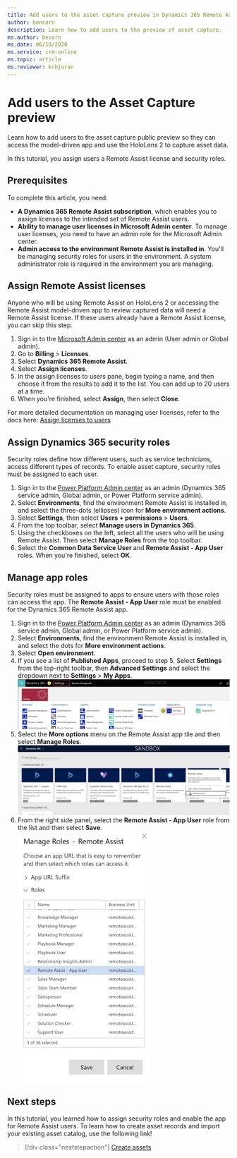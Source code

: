 ```yaml
---
title: Add users to the asset capture preview in Dynamics 365 Remote Assist
author: bencorn
description: Learn how to add users to the preview of asset capture.
ms.author: becorn
ms.date: 06/10/2020
ms.service: crm-online
ms.topic: article
ms.reviewer: krbjoran
---
```

# Add users to the Asset Capture preview

Learn how to add users to the asset capture public preview so they can access the model-driven app and use the HoloLens 2 to capture asset data.

In this tutorial, you assign users a Remote Assist license and security roles.

## Prerequisites

To complete this article, you need:

- **A Dynamics 365 Remote Assist subscription**, which enables you to assign licenses to the intended set of Remote Assist users.
- **Ability to manage user licenses in Microsoft Admin center**. To manage user licenses, you need to have an admin role for the Microsoft Admin center.
- **Admin access to the environment Remote Assist is installed in**. You'll be managing security roles for users in the environment. A system administrator role is required in the environment you are managing.

## Assign Remote Assist licenses

Anyone who will be using Remote Assist on HoloLens 2 or accessing the Remote Assist model-driven app to review captured data will need a Remote Assist license. If these users already have a Remote Assist license, you can skip this step.

1. Sign in to the [Microsoft Admin center](https://admin.microsoft.com) as an admin (User admin or Global admin).
2. Go to **Billing** > **Licenses**.
3. Select **Dynamics 365 Remote Assist**.
4. Select **Assign licenses**.
5. In the assign licenses to users pane, begin typing a name, and then choose it from the results to add it to the list. You can add up to 20 users at a time.
6. When you're finished, select **Assign**, then select **Close**.

For more detailed documentation on managing user licenses, refer to the docs here: [Assign licenses to users](https://docs.microsoft.com/microsoft-365/admin/manage/assign-licenses-to-users?view=o365-worldwide)

## Assign Dynamics 365 security roles

Security roles define how different users, such as service technicians, access different types of records. To enable asset capture, security roles must be assigned to each user.

1. Sign in to the [Power Platform Admin center](https://admin.powerplatform.com) as an admin (Dynamics 365 service admin, Global admin, or Power Platform service admin).
2. Select **Environments**, find the environment Remote Assist is installed in, and select the three-dots (ellipses) icon for **More environment actions**.
3. Select **Settings**, then select **Users + permissions** > **Users**.
4. From the top toolbar, select **Manage users in Dynamics 365**.
5. Using the checkboxes on the left, select all the users who will be using Remote Assist. Then select **Manage Roles** from the top toolbar.
6. Select the **Common Data Service User** and **Remote Assist - App User** roles. When you're finished, select **OK**.

## Manage app roles

Security roles must be assigned to apps to ensure users with those roles can access the app. The **Remote Assist - App User** role must be enabled for the Dynamics 365 Remote Assist app.

1. Sign in to the [Power Platform Admin center](https://admin.powerplatform.com) as an admin (Dynamics 365 service admin, Global admin, or Power Platform service admin).
2. Select **Environments**, find the environment Remote Assist is installed in, and select the dots for **More environment actions**.
3. Select **Open environment**.
4. If you see a list of **Published Apps**, proceed to step 5. Select **Settings** from the top-right toolbar, then **Advanced Settings** and select the dropdown next to **Settings** > **My Apps**.
![Screenshot of Dynamics 365 environment.](./media/06.24-d365-settings-my-apps.png "Dynamics 365")
5. Select the **More options** menu on the Remote Assist app tile and then select **Manage Roles**.
![Screenshot of the Dynamics 365 manage roles for app menu.](./media/06.25-d365-settings-manage-roles.png "Dynamics 365")
6. From the right side panel, select the **Remote Assist - App User** role from the list and then select **Save**.
![Screenshot of Dynamics 365 assigning app role.](./media/06.26-d365-settings-manage-roles-set.png "Dynamics 365")

## Next steps

In this tutorial, you learned how to assign security roles and enable the app for Remote Assist users. To learn how to create asset records and import your existing asset catalog, use the following link!

> [!div class="nextstepaction"]
> [Create assets](./asset-capture-create-asset.md)
